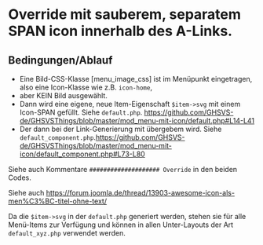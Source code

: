 # Override mit sauberem, separatem SPAN icon innerhalb des A-Links.
## Bedingungen/Ablauf
- Eine Bild-CSS-Klasse [menu_image_css] ist im Menüpunkt eingetragen, also eine Icon-Klasse wie z.B. `icon-home`,
- aber KEIN Bild ausgewählt.
- Dann wird eine eigene, neue Item-Eigenschaft `$item->svg` mit einem Icon-SPAN gefüllt. Siehe `default.php`. https://github.com/GHSVS-de/GHSVSThings/blob/master/mod_menu-mit-icon/default.php#L14-L41
- Der dann bei der Link-Generierung mit übergebem wird. Siehe `default_component.php`.https://github.com/GHSVS-de/GHSVSThings/blob/master/mod_menu-mit-icon/default_component.php#L73-L80

Siehe auch Kommentare `#################### Override` in den beiden Codes.

Siehe auch https://forum.joomla.de/thread/13903-awesome-icon-als-men%C3%BC-titel-ohne-text/

Da die `$item->svg` in der `default.php` generiert werden, stehen sie für alle Menü-Items zur Verfügung und können in allen Unter-Layouts der Art `default_xyz.php` verwendet werden.
